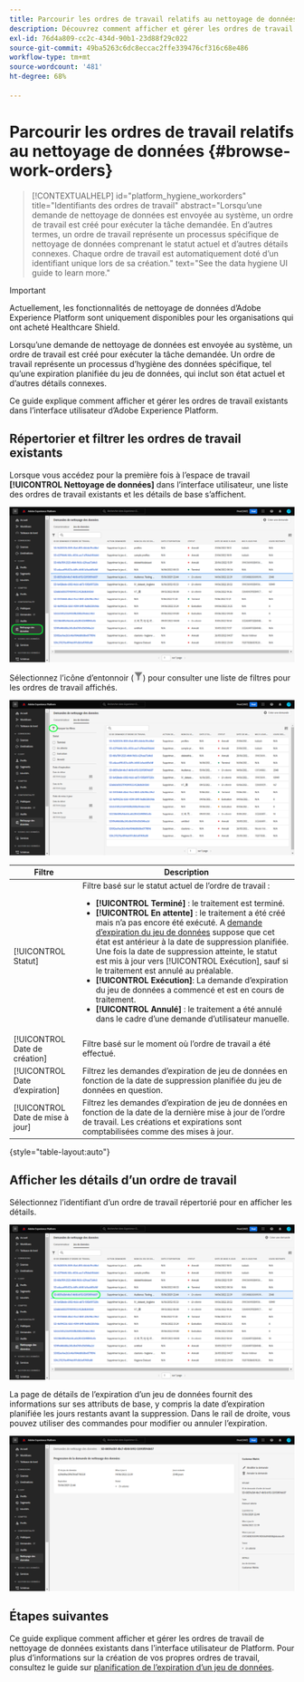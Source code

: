 ```yaml
---
title: Parcourir les ordres de travail relatifs au nettoyage de données
description: Découvrez comment afficher et gérer les ordres de travail de nettoyage de données existants dans l’interface utilisateur d’Adobe Experience Platform.
exl-id: 76d4a809-cc2c-434d-90b1-23d88f29c022
source-git-commit: 49ba5263c6dc8eccac2ffe339476cf316c68e486
workflow-type: tm+mt
source-wordcount: '481'
ht-degree: 68%

---
```


# Parcourir les ordres de travail relatifs au nettoyage de données {#browse-work-orders}

>[!CONTEXTUALHELP]
>id="platform_hygiene_workorders"
>title="Identifiants des ordres de travail"
>abstract="Lorsqu’une demande de nettoyage de données est envoyée au système, un ordre de travail est créé pour exécuter la tâche demandée. En d’autres termes, un ordre de travail représente un processus spécifique de nettoyage de données comprenant le statut actuel et d’autres détails connexes. Chaque ordre de travail est automatiquement doté d’un identifiant unique lors de sa création."
>text="See the data hygiene UI guide to learn more."

>[!IMPORTANT]
>
>Actuellement, les fonctionnalités de nettoyage de données d’Adobe Experience Platform sont uniquement disponibles pour les organisations qui ont acheté Healthcare Shield.

Lorsqu’une demande de nettoyage de données est envoyée au système, un ordre de travail est créé pour exécuter la tâche demandée. Un ordre de travail représente un processus d’hygiène des données spécifique, tel qu’une expiration planifiée du jeu de données, qui inclut son état actuel et d’autres détails connexes.

Ce guide explique comment afficher et gérer les ordres de travail existants dans l’interface utilisateur d’Adobe Experience Platform.

## Répertorier et filtrer les ordres de travail existants

Lorsque vous accédez pour la première fois à l’espace de travail **[!UICONTROL Nettoyage de données]** dans l’interface utilisateur, une liste des ordres de travail existants et les détails de base s’affichent.

![Image illustrant l’espace de travail [!UICONTROL Nettoyage de données] dans l’interface utilisateur de Platform](../images/ui/browse/work-order-list.png)

<!-- The list only shows work orders for one category at a time. Select **[!UICONTROL Consumer]** to view a list of consumer deletion tasks, and **[!UICONTROL Dataset]** to view a list of scheduled dataset expirations.

![Image showing the [!UICONTROL Dataset] tab](../images/ui/browse/dataset-tab.png) -->

Sélectionnez l’icône d’entonnoir (![image de l’icône d’entonnoir](../images/ui/browse/funnel-icon.png)) pour consulter une liste de filtres pour les ordres de travail affichés.

![Image des filtres d’ordres de travail affichés](../images/ui/browse/filters.png)

| Filtre | Description |
| --- | --- |
| [!UICONTROL Statut] | Filtre basé sur le statut actuel de l’ordre de travail :<ul><li>**[!UICONTROL Terminé]** : le traitement est terminé.</li><li>**[!UICONTROL En attente]** : le traitement a été créé mais n’a pas encore été exécuté. A [demande d’expiration du jeu de données](./dataset-expiration.md) suppose que cet état est antérieur à la date de suppression planifiée. Une fois la date de suppression atteinte, le statut est mis à jour vers [!UICONTROL Exécution], sauf si le traitement est annulé au préalable.</li><li>**[!UICONTROL Exécution]**: La demande d’expiration du jeu de données a commencé et est en cours de traitement.</li><li>**[!UICONTROL Annulé]** : le traitement a été annulé dans le cadre d’une demande d’utilisateur manuelle.</li></ul> |
| [!UICONTROL Date de création] | Filtre basé sur le moment où l’ordre de travail a été effectué. |
| [!UICONTROL Date d’expiration] | Filtrez les demandes d’expiration de jeu de données en fonction de la date de suppression planifiée du jeu de données en question. |
| [!UICONTROL Date de mise à jour] | Filtrez les demandes d’expiration de jeu de données en fonction de la date de la dernière mise à jour de l’ordre de travail. Les créations et expirations sont comptabilisées comme des mises à jour. |

{style=&quot;table-layout:auto&quot;}

## Afficher les détails d’un ordre de travail

Sélectionnez l’identifiant d’un ordre de travail répertorié pour en afficher les détails.

![Image illustrant l’identifiant de l’ordre de travail sélectionné](../images/ui/browse/select-work-order.png)

<!-- Depending on the type of work order selected, different information and controls are provided. These are covered in the sections below.

### Consumer delete details

>[!CONTEXTUALHELP]
>id="platform_hygiene_responsemessages"
>title="Consumer delete response"
>abstract="When a consumer deletion process receives a response from the system, these messages are displayed under the **[!UICONTROL Result]** section. If a problem occurs while a work order is processing, any relevant error messages will appear in this section to help you troubleshoot the issue. To learn more, see the data hygiene UI guide."


The details of a consumer delete request are read-only, displaying its basic attributes such as its current status and the time elapsed since the request was made.

![Image showing the details page for a consumer delete work order](../images/ui/browse/consumer-delete-details.png)

### Dataset expiration details -->

La page de détails de l’expiration d’un jeu de données fournit des informations sur ses attributs de base, y compris la date d’expiration planifiée les jours restants avant la suppression. Dans le rail de droite, vous pouvez utiliser des commandes pour modifier ou annuler l’expiration.

![Image montrant la page de détails d’un ordre de travail d’expiration de jeu de données](../images/ui/browse/ttl-details.png)

## Étapes suivantes

Ce guide explique comment afficher et gérer les ordres de travail de nettoyage de données existants dans l’interface utilisateur de Platform. Pour plus d’informations sur la création de vos propres ordres de travail, consultez le guide sur [planification de l’expiration d’un jeu de données](./dataset-expiration.md).
